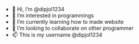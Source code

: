 - 👋 Hi, I’m @dipjol1234
- 👀 I’m interested in programmings 
- 🌱 I’m currently learning how to made website
- 💞️ I’m looking to collaborate on other programmer
- 📫 This is my username @dipjol1234

<!---
dipjol1234/dipjol1234 is a ✨ special ✨ repository because its `README.md` (this file) appears on your GitHub profile.
You can click the Preview link to take a look at your changes.
--->

